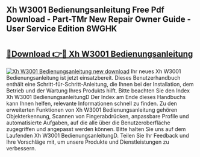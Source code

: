 ## Xh W3001 Bedienungsanleitung Free Pdf Download - Part-TMr New Repair Owner Guide - User Service Edition 8WGHK

# <h2><a href="http://df5iw97.blite.top/?on=Xh+W3001+Bedienungsanleitung">🔗Download 👉🔴 Xh W3001 Bedienungsanleitung</a></h2>

[![Xh W3001 Bedienungsanleitung new download](https://i.imgur.com/lujVjoI.png)](http://df5iw97.blite.top/?on=Xh+W3001+Bedienungsanleitung)
Ihr neues Xh W3001 Bedienungsanleitung ist jetzt einsatzbereit. Dieses Benutzerhandbuch enthält eine Schritt-für-Schritt-Anleitung, die Ihnen bei der Installation, dem Betrieb und der Wartung Ihres Produkts hilft. Bitte beachten Sie den Index Xh W3001 BedienungsanleitungD Der Index am Ende dieses Handbuchs kann Ihnen helfen, relevante Informationen schnell zu finden. Zu den erweiterten Funktionen von Xh W3001 Bedienungsanleitung gehören Objekterkennung, Scannen von Fingerabdrücken, anpassbare Profile und automatisierte Aufgaben, auf die alle über die Benutzeroberfläche zugegriffen und angepasst werden können. Bitte halten Sie uns auf dem Laufenden Xh W3001 BedienungsanleitungD. Teilen Sie Ihr Feedback und Ihre Vorschläge mit, um unsere Produkte und Dienstleistungen zu verbessern.
